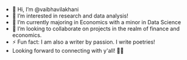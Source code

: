 - 👋 Hi, I’m @vaibhavilakhani
- 👀 I’m interested in research and data analysis!
- 🌱 I’m currently majoring in Economics with a minor in Data Science
- 💞️ I’m looking to collaborate on projects in the realm of finance and economics. 
- ⚡ Fun fact: I am also a writer by passion. I write poetries!
- Looking forward to connecting with y'all! ✌🏻
<!---
vaibhavilakhani/vaibhavilakhani is a ✨ special ✨ repository because its `README.md` (this file) appears on your GitHub profile.
You can click the Preview link to take a look at your changes.
--->
